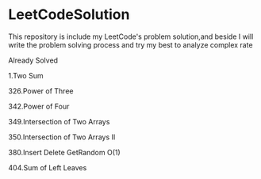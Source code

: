 # LeetCodeSolution
This repository is include my LeetCode's problem solution,and beside I will write the problem solving process and try my best to analyze complex rate

Already Solved

1.Two Sum

326.Power of Three

342.Power of Four

349.Intersection of Two Arrays

350.Intersection of Two Arrays II

380.Insert Delete GetRandom O(1)

404.Sum of Left Leaves
